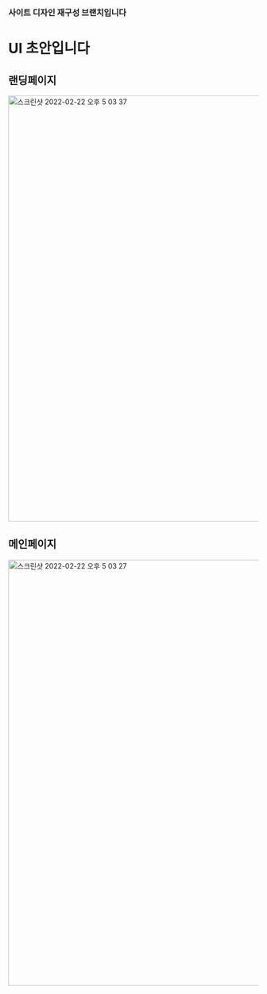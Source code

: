 ### 사이트 디자인 재구성 브랜치입니다

# UI 초안입니다
## 랜딩페이지

<img width="857" alt="스크린샷 2022-02-22 오후 5 03 37" src="https://user-images.githubusercontent.com/84060219/155088631-09efd4c4-f547-4c78-8f2f-af659d15d861.png">

## 메인페이지

<img width="857" alt="스크린샷 2022-02-22 오후 5 03 27" src="https://user-images.githubusercontent.com/84060219/155088649-4bc55645-a9c5-49bc-b248-389f2c92d3be.png">
